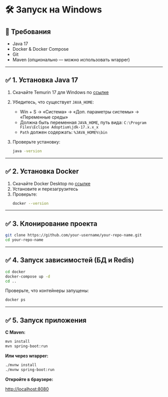 # 🛠️ Запуск на Windows

## 📌 Требования

- Java 17
- Docker & Docker Compose
- Git
- Maven (опционально — можно использовать wrapper)

---

## ✅ 1. Установка Java 17

1. Скачайте Temurin 17 для Windows по [ссылке](https://adoptium.net/download/)
2. Убедитесь, что существует `JAVA_HOME`:
    - Win + S → «Система» → «Доп. параметры системы» → «Переменные среды»
    - Должна быть переменная `JAVA_HOME`, путь вида:
      `C:\Program Files\Eclipse Adoptium\jdk-17.x.x_x`
    - `Path` должен содержать: `%JAVA_HOME%\bin`

3. Проверьте установку:
    ```bash
    java -version
    ```

---

## ✅ 2. Установка Docker

1. Скачайте Docker Desktop по [ссылке](https://www.docker.com/products/docker-desktop)
2. Установите и перезагрузитесь
3. Проверьте:
    ```bash
    docker --version
    ```

---

## ✅ 3. Клонирование проекта

```bash
git clone https://github.com/your-username/your-repo-name.git
cd your-repo-name
```


---

## ✅ 4. Запуск зависимостей (БД и Redis)

```bash
cd docker
docker-compose up -d
cd ..
```

Проверьте, что контейнеры запущены:

```bash
docker ps
```

---

## ✅ 5. Запуск приложения

**С Maven:**

```bash
mvn install
mvn spring-boot:run
```

**Или через wrapper:**

```bash
./mvnw install
./mvnw spring-boot:run
```


**Откройте в браузере:**

[http://localhost:8080](http://localhost:8080)